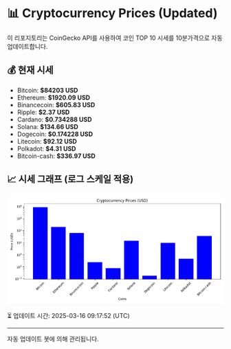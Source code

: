 
# 📊 Cryptocurrency Prices (Updated)

이 리포지토리는 CoinGecko API를 사용하여 코인 TOP 10 시세를 10분가격으로 자동 업데이트합니다.

## 💰 현재 시세
- Bitcoin: **$84203 USD**
- Ethereum: **$1920.09 USD**
- Binancecoin: **$605.83 USD**
- Ripple: **$2.37 USD**
- Cardano: **$0.734288 USD**
- Solana: **$134.66 USD**
- Dogecoin: **$0.174228 USD**
- Litecoin: **$92.12 USD**
- Polkadot: **$4.31 USD**
- Bitcoin-cash: **$336.97 USD**

## 📈 시세 그래프 (로그 스케일 적용)
![Crypto Prices](crypto_prices.png)

⏳ 업데이트 시간: 2025-03-16 09:17:52 (UTC)

---
자동 업데이트 봇에 의해 관리됩니다.
